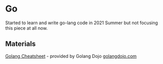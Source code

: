 # Go

Started to learn and write go-lang code in 2021 Summer but not focusing this piece at all now.

## Materials

[Golang Cheatsheet](Golang-Cheat-Sheet-by-Golang-Dojo.pdf) - provided by Golang Dojo <a href="https://www.golangdojo.com/">golangdojo.com</a>
